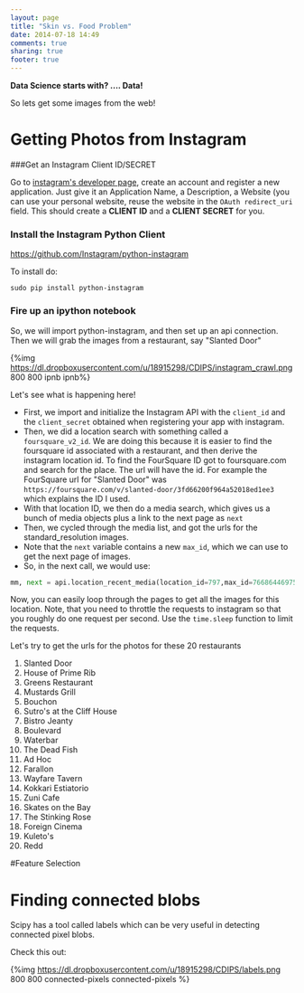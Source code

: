 ```yaml
---
layout: page
title: "Skin vs. Food Problem"
date: 2014-07-18 14:49
comments: true
sharing: true
footer: true
---
```


**Data Science starts with? .... Data!**


So lets get some images from the web! 

# Getting Photos from Instagram 

###Get an Instagram Client ID/SECRET

Go to [instagram's developer page](http://instagram.com/developer/), create an account and register a new application. 
Just give it an Application Name, a Description, a Website (you can use your personal website, reuse the website in the ``OAuth redirect_uri `` field.  This should create a **CLIENT ID** and a **CLIENT SECRET** for you. 


### Install the Instagram Python Client 

https://github.com/Instagram/python-instagram 

To install do:

`sudo pip install python-instagram`


### Fire up an ipython notebook 

So, we will import python-instagram, and then set up an api connection. Then  we will grab the images from a restaurant, say "Slanted Door"

{%img https://dl.dropboxusercontent.com/u/18915298/CDIPS/instagram_crawl.png 800 800 ipnb ipnb%}

Let's see what is happening here! 


* First, we import and initialize the Instagram API with the ``client_id`` and the ``client_secret`` obtained when registering your app with instagram.
* Then, we did a location search with something called a ``foursquare_v2_id``.   We are doing this because it is easier to find the foursquare id associated with a restaurant, and then derive the instagram location id. To find the FourSquare ID  got to foursquare.com and search for the place. The url will have the id. For example the FourSquare url for "Slanted Door" was ````https://foursquare.com/v/slanted-door/3fd66200f964a52018ed1ee3````
which explains the ID I used. 
* With that location ID, we then do a media search, which gives us a bunch of media objects plus a link to the next page as ``next``
* Then, we cycled through the media list, and got the urls for the standard_resolution images. 
* Note that the ``next`` variable contains a new ``max_id``, which we can use to get the next page of images. 
* So, in the next call, we would use: 

```python 
mm, next = api.location_recent_media(location_id=797,max_id=766864469753630841)

```
Now, you can easily loop through the pages to get all the images for this location. Note, that you need to throttle the requests to instagram so that you roughly do one request per second. Use the ``time.sleep`` function to limit the requests. 

Let's try to get the urls for the photos for these 20 restaurants

1. Slanted Door 
2. House of Prime Rib
3. Greens Restaurant  
4. Mustards Grill 
5.  Bouchon
6.  Sutro's at the Cliff House
7.  Bistro Jeanty
8.  Boulevard 
9.  Waterbar 
10. The Dead Fish 
11. Ad Hoc
12. Farallon 
13.  Wayfare Tavern
14.   Kokkari Estiatorio 
15.   Zuni Cafe
16.   Skates on the Bay
17.   The Stinking Rose
18.  Foreign Cinema 
19.   Kuleto's 
20.   Redd

#Feature Selection

# Finding connected blobs

Scipy has a tool called labels which can be very useful in detecting connected pixel blobs. 

Check this out:

{%img https://dl.dropboxusercontent.com/u/18915298/CDIPS/labels.png 800 800 connected-pixels connected-pixels %}


	
